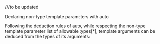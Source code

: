 ///to be updated

Declaring non-type template parameters with auto


Following the deduction rules of auto, while respecting the non-type template parameter list of allowable types[*], 
template arguments can be deduced from the types of its arguments:

